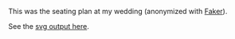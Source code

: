 This was the seating plan at my wedding (anonymized with [Faker](https://github.com/marak/Faker.js/)).

See the [svg output here](https://antony74.github.io/seating-plan-js/output/SeatingPlan.svg).